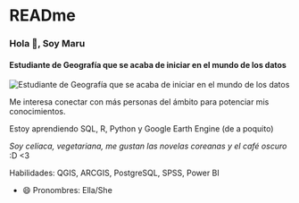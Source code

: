 # READme
### Hola 👋, Soy Maru
#### Estudiante de Geografía que se acaba de iniciar en el mundo de los datos
![Estudiante de Geografía que se acaba de iniciar en el mundo de los datos](https://www.fonvirtual.com/blog/wp-content/uploads/boton-blog-2.png)

Me interesa conectar con más personas del ámbito para potenciar mis conocimientos. 

Estoy aprendiendo SQL, R, Python y Google Earth Engine (de a poquito)

*Soy celíaca, vegetariana, me gustan las novelas coreanas y el café oscuro* :D <3

Habilidades: QGIS, ARCGIS, PostgreSQL, SPSS, Power BI

- 😄 Pronombres: Ella/She 

